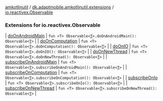 [amkotlinutil](../../index.md) / [dk.adaptmobile.amkotlinutil.extensions](../index.md) / [io.reactivex.Observable](index.md)

### Extensions for io.reactivex.Observable

| [doOnAndroidMain](do-on-android-main.md) | `fun <T> Observable<`[`T`](do-on-android-main.md#T)`>.doOnAndroidMain(): Observable<`[`T`](do-on-android-main.md#T)`>` |
| [doOnComputation](do-on-computation.md) | `fun <T> Observable<`[`T`](do-on-computation.md#T)`>.doOnComputation(): Observable<`[`T`](do-on-computation.md#T)`>` |
| [doOnIO](do-on-i-o.md) | `fun <T> Observable<`[`T`](do-on-i-o.md#T)`>.doOnIO(): Observable<`[`T`](do-on-i-o.md#T)`>` |
| [doOnNewThread](do-on-new-thread.md) | `fun <T> Observable<`[`T`](do-on-new-thread.md#T)`>.doOnNewThread(): Observable<`[`T`](do-on-new-thread.md#T)`>` |
| [subscribeOnAndroidMain](subscribe-on-android-main.md) | `fun <T> Observable<`[`T`](subscribe-on-android-main.md#T)`>.subscribeOnAndroidMain(): Observable<`[`T`](subscribe-on-android-main.md#T)`>` |
| [subscribeOnComputation](subscribe-on-computation.md) | `fun <T> Observable<`[`T`](subscribe-on-computation.md#T)`>.subscribeOnComputation(): Observable<`[`T`](subscribe-on-computation.md#T)`>` |
| [subscribeOnIo](subscribe-on-io.md) | `fun <T> Observable<`[`T`](subscribe-on-io.md#T)`>.subscribeOnIo(): Observable<`[`T`](subscribe-on-io.md#T)`>` |
| [subscribeOnNewThread](subscribe-on-new-thread.md) | `fun <T> Observable<`[`T`](subscribe-on-new-thread.md#T)`>.subscribeOnNewThread(): Observable<`[`T`](subscribe-on-new-thread.md#T)`>` |

